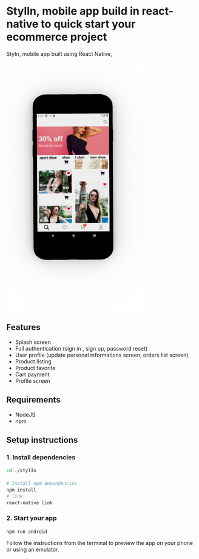 # StylIn, mobile app build in react-native to quick start your ecommerce project 

StyIn, mobile app built using React Native,

![screenshots of example app](/src/assets/images/mockup.png)

## Features

- Splash screen
- Full authentication (sign in , sign up, password reset)
- User profile (update personal informations screen, orders list screen) 
- Product listing 
- Product favorite 
- Cart payment 
- Profile screen

## Requirements

- NodeJS
- npm 

## Setup instructions

### 1. Install dependencies

```sh
cd ./stylIn

# Install npm dependencies
npm install
# link 
react-native link
```
### 2. Start your app

```
npm run android
```

Follow the instructions from the terminal to preview the app on your phone or using an emulator.
